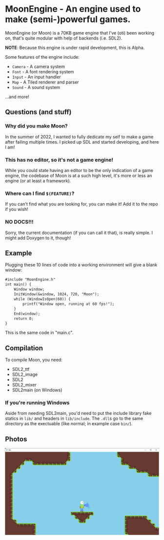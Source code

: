 # MoonEngine - An engine used to make (semi-)powerful games.
MoonEngine (or Moon) is a 70KB game engine that I've (oti) been working on, that's quite modular with help of backends (i.e. SDL2).

**NOTE**: Because this engine is under rapid development, this is Alpha.

Some features of the engine include:

- `Camera` - A camera system
- `Font` - A font rendering system
- `Input` - An input handler
- `Map` - A Tiled renderer and parser
- `Sound` - A sound system

...and more!

## Questions (and stuff)

### Why did you make Moon?
In the summer of 2022, I wanted to fully dedicate my self to make a game after failing multiple times. I picked up SDL and started developing, and here I am! 

### This has no editor, so it's not a game engine!
While you could state having an editor to be the only indication of a game engine, the codebase of Moon is at a such high level, it's more or less an engine (or at least a framework).

### Where can I find `$(FEATURE)`?
If you can't find what you are looking for, you can make it! Add it to the repo if you wish!

### NO DOCS!!!
Sorry, the current documentation (if you can call it that), is really simple. I might add Doxygen to it, though!

## Example
Plugging these 10 lines of code into a working environment will give a blank window:
```
#include "MoonEngine.h"
int main() {
	Window window;
	InitWindow(&window, 1024, 720, "Moon");
	while (WindowIsOpen(60)) {
		printf("Window open, running at 60 fps!");
	}
	End(window);
	return 0;
}
```

This is the same code in "main.c".

## Compilation
To compile Moon, you need:

- SDL2_ttf
- SDL2_image
- SDL2
- SDL2_mixer
- SDL2main (on Windows)

### If you're running Windows
Aside from needing SDL2main, you'd need to put the include library fake statics in `lib/` and headers in `lib/include`. The `.dll`s go to the same directory as the exectuable (like normal; in example case `bin/`).

## Photos
![Photo of Blit, my game](Blit.png)